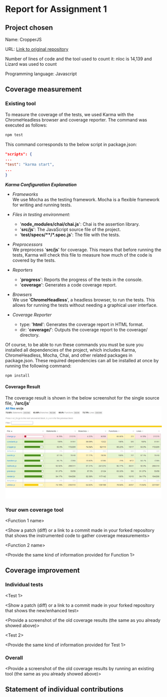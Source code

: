 # Report for Assignment 1

## Project chosen

Name: CropperJS

URL: [Link to original repository](https://github.com/fengyuanchen/cropperjs)

Number of lines of code and the tool used to count it: nloc is 14,139 and Lizard was used to count

Programming language: Javascript

## Coverage measurement

### Existing tool

To measure the coverage of the tests, we used Karma with the ChromeHeadless browser and coverage reporter. The command was executed as follows:

``` javascript
npm test
```

This command corresponds to the below script in package.json:

``` json
"scripts": {
...
"test": "karma start",
...
}
```

***Karma Configuration Explanation***
* <i>Frameworks</i> <br>
We use Mocha as the testing framework. Mocha is a flexible framework for writing and running tests.

* <i>Files in testing environment</i>:
    - '__node_modules/chai/chai.js__': Chai is the assertion library.
    - '__src/js__': The JavaScript source file of the project.
    - '__test/specs/**/*.spec.js__': The file with the tests.

* <i>Preprocessors</i> <br>
We preprocess '__src/js__' for coverage. This means that before running the tests, Karma will check this file to measure how much of the code is covered by the tests.

* <i>Reporters</i> <br>
    - '__progress__': Reports the progress of the tests in the console.
    - '__coverage__': Generates a code coverage report.

* <i>Browsers</i> <br>
We use '__ChromeHeadless__', a headless browser, to run the tests. This allows for running the tests without needing a graphical user interface.

* <i>Coverage Reporter</i> <br>
    - type: '__html__': Generates the coverage report in HTML format.
    - dir: '__coverage/__': Outputs the coverage report to the coverage/ directory.


Of course, to be able to run these commands you must be sure you installed all dependencies of the project, which includes Karma, ChromeHeadless, Mocha, Chai, and other related packages in package.json. These required dependencies can all be installed at once by running the following command:

``` javascript
npm install
```

#### Coverage Result

The coverage result is shown in the below screenshot for the single source file, '__/src/js__'
![coverage_before](/readme_files/cropper_coverage_before.jpg)

### Your own coverage tool

<The following is supposed to be repeated for each group member>

<Group member name>

<Function 1 name>

<Show a patch (diff) or a link to a commit made in your forked repository that shows the instrumented code to gather coverage measurements>

<Provide a screenshot of the coverage results output by the instrumentation>

<Function 2 name>

<Provide the same kind of information provided for Function 1>

## Coverage improvement

### Individual tests

<The following is supposed to be repeated for each group member>

<Group member name>

<Test 1>

<Show a patch (diff) or a link to a commit made in your forked repository that shows the new/enhanced test>

<Provide a screenshot of the old coverage results (the same as you already showed above)>

<Provide a screenshot of the new coverage results>

<State the coverage improvement with a number and elaborate on why the coverage is improved>

<Test 2>

<Provide the same kind of information provided for Test 1>

### Overall

<Provide a screenshot of the old coverage results by running an existing tool (the same as you already showed above)>

<Provide a screenshot of the new coverage results by running the existing tool using all test modifications made by the group>

## Statement of individual contributions

<Write what each group member did>

